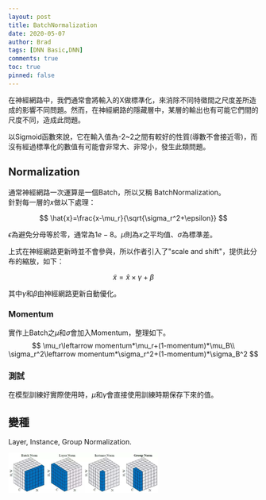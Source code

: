 ```yaml
---
layout: post
title: BatchNormalization
date: 2020-05-07
author: Brad
tags: [DNN Basic,DNN]
comments: true
toc: true
pinned: false
---
```


在神經網路中，我們通常會將輸入的X做標準化，來消除不同特徵間之尺度差所造成的影響不同問題。然而，在神經網路的隱藏層中，某層的輸出也有可能它們間的尺度不同，造成此問題。
<!-- more -->

以Sigmoid函數來說，它在輸入值為-2~2之間有較好的性質(導數不會接近零)，而沒有經過標準化的數值有可能會非常大、非常小，發生此類問題。

## Normalization
通常神經網路一次運算是一個Batch，所以又稱 BatchNormalization。  
針對每一層的$x$做以下處理：

$$
\hat{x}=\frac{x-\mu_r}{\sqrt{\sigma_r^2+\epsilon}}
$$

$\epsilon$為避免分母等於零，通常為$1e-8$。$\mu$則為$x$之平均值、$\sigma$為標準差。

上式在神經網路更新時並不會參與，所以作者引入了"scale and shift"，提供此分布的縮放，如下：

$$
\tilde{x}=\hat{x}\times\gamma+\beta
$$

其中$\gamma$和$\beta$由神經網路更新自動優化。

### Momentum
實作上Batch之$\mu$和$\sigma$會加入Momentum，整理如下。
$$
\mu_r\leftarrow momentum*\mu_r+(1-momentum)*\mu_B\\
\sigma_r^2\leftarrow momentum*\sigma_r^2+(1-momentum)*\sigma_B^2
$$
### 測試
在模型訓練好實際使用時，$\mu$和$\gamma$會直接使用訓練時期保存下來的值。

## 變種
Layer, Instance, Group Normalization.  

<img src="../images/batchnormalization.png" width="60%">